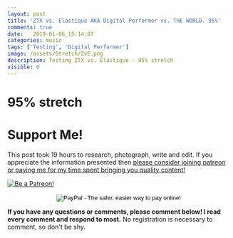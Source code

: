 ```yaml
---
layout: post
title: 'ZTX vs. Elastique AKA Digital Performer vs. THE WORLD. 95%'
comments: true
date:   2019-01-06_15:14:07 
categories: music
tags: ['Testing', 'Digital Performer']
image: /assets/Stretch/ZvE.png
description: Testing ZTX vs. Elastique - 95% stretch
visible: 0
---
```


# 95% stretch

  <script type="text/javascript" src="/admc/comparator.js?v={{ site.time | date:'%s' }}"> </script>
  <link rel="stylesheet" type="text/css" href="/admc/admc.css">
<admc path="/assets/Stretch/95" title="95% stretch">
    <file name="ZTXVox95.aac" />
    <file name="ElastiqueVox95.aac" />
</admc>
<admc path="/assets/Stretch/95" title="95% stretch">
    <file name="ZTXPuke95.aac" />
    <file name="ElastiquePuke95.aac" />
</admc>
<admc path="/assets/Stretch/95" title="95% stretch">
    <file name="ZTXOrch95.aac" />
    <file name="ElastiqueOrch95.aac" />
</admc>
<admc path="/assets/Stretch/95" title="95% stretch">
    <file name="ZTXPop95.aac" />
    <file name="ElastiquePop95.aac" />
</admc>
<admc path="/assets/Stretch/95" title="95% stretch">
    <file name="ZTXAcoustic95.aac" />
    <file name="ElastiqueAcoustic95.aac" />
</admc>
<admc path="/assets/Stretch/95" title="95% stretch">
    <file name="ZTXDrum95.aac" />
    <file name="ElastiqueDrum95.aac" />
</admc>
<admc path="/assets/Stretch/95" title="95% stretch">
    <file name="ZTXBass95.aac" />
    <file name="ElastiqueBass95.aac" />
</admc>
<admc path="/assets/Stretch/95" title="95% stretch">
    <file name="ZTXTrumpet95.aac" />
    <file name="ElastiqueTrumpet95.aac" />
</admc>

# Support Me!

This post took 19 hours to research, photograph, write and edit. If you appreciate the information presented then <a href="/DonateNow/">please consider joining patreon or paying me for my time spent bringing you quality content!</a>

<a href="https://www.patreon.com/bePatron?u=7465992"> <img class="patreon-button" src="/assets/Patreon.png" alt="Be a Patreon!"></a>

<form style="text-align: center;" action="https://www.paypal.com/cgi-bin/webscr" method="post" target="_top">
<input type="hidden" name="cmd" value="_s-xclick">
<input type="hidden" name="hosted_button_id" value="BR247JAZBTUJJ">
<input type="image" src="https://www.paypalobjects.com/en_US/i/btn/btn_donateCC_LG.gif" border="0" name="submit" alt="PayPal - The safer, easier way to pay online!">
<img alt="" border="0" src="https://www.paypalobjects.com/en_US/i/scr/pixel.gif" width="1" height="1">
</form>

**If you have any questions or comments, please comment below! I read every comment and respond to most.** No registration is necessary to comment, so don't be shy.


